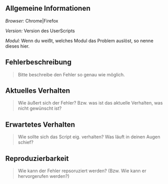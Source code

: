 ## Allgemeine Informationen
*Browser:* Chrome|Firefox

*Version:* Version des UserScripts

*Modul:* Wenn du weißt, welches Modul das Problem auslöst, so nenne dieses hier.

## Fehlerbeschreibung
> Bitte beschreibe den Fehler so genau wie möglich.

## Aktuelles Verhalten
> Wie äußert sich der Fehler? Bzw. was ist das aktuelle Verhalten, was nicht gewünscht ist?

## Erwartetes Verhalten
> Wie sollte sich das Script eig. verhalten? Was läuft in deinen Augen schief?

## Reproduzierbarkeit
> Wie kann der Fehler repsoruziert werden? (Bzw. Wie kann er hervorgerufen werden?)
